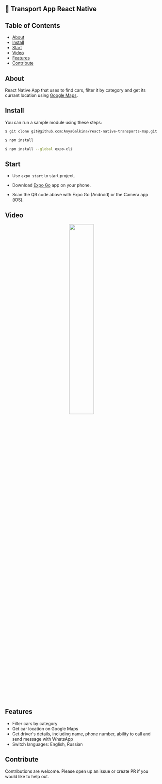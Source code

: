 ## 🚚 Transport App React Native

## Table of Contents

- [About](#about)
- [Install](#install)
- [Start](#start)
- [Video](#Video)
- [Features](#Features)
- [Contribute](#Contribute)


## About

React Native App that uses to find cars, filter it by category and get its currant location using [Google Maps](https://www.google.com/maps).

## Install

You can run a sample module using these steps:

```sh
$ git clone git@github.com:AnyaGalkina/react-native-transports-map.git
```

```sh
$ npm install
```

```sh
$ npm install --global expo-cli
```

## Start
- Use `expo start` to start project.
- Download [Expo Go](https://expo.dev/client?utm_source=google&utm_medium=cpc&utm_content=performancemax&gclid=CjwKCAjwkLCkBhA9EiwAka9QRjyanNCH2jrQm-nEqDBguCqGxe_qxxZjSO9ybkSiGAQghWiaI7Tq4RoCUE8QAvD_BwE) app on your phone.

- Scan the QR code above with Expo Go (Android) or the Camera app (iOS).

## Video

<p align="center">
<img src="src/assets/video/video.gif" width="40%"></p>

## Features
- Filter cars by category
- Get car location on Google Maps
- Get driver's details, including name, phone number, ability to call and send message with WhatsApp
- Switch languages: English, Russian

## Contribute

Contributions are welcome. Please open up an issue or create PR if you would like to help out.
